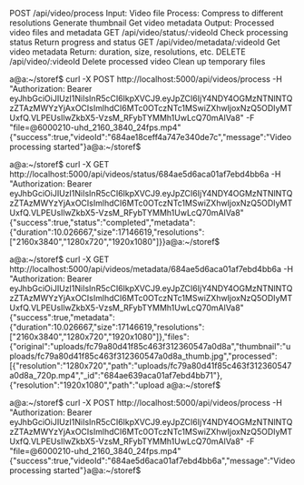 POST /api/video/process
Input: Video file
Process:
Compress to different resolutions
Generate thumbnail
Get video metadata
Output: Processed video files and metadata
GET /api/video/status/:videoId
Check processing status
Return progress and status
GET /api/video/metadata/:videoId
Get video metadata
Return: duration, size, resolutions, etc.
DELETE /api/video/:videoId
Delete processed video
Clean up temporary files














a@a:~/storef$ curl -X POST http://localhost:5000/api/videos/process -H "Authorization: Bearer eyJhbGciOiJIUzI1NiIsInR5cCI6IkpXVCJ9.eyJpZCI6IjY4NDY4OGMzNTNlNTQzZTAzMWYzYjAxOCIsImlhdCI6MTc0OTczNTc1MSwiZXhwIjoxNzQ5ODIyMTUxfQ.VLPEUsIlwZkbX5-VzsM_RFybTYMMh1UwLcQ70mAlVa8" -F "file=@6000210-uhd_2160_3840_24fps.mp4"
{"success":true,"videoId":"684ae18ceff4a747e340de7c","message":"Video processing started"}a@a:~/storef$ 






a@a:~/storef$ curl -X GET http://localhost:5000/api/videos/status/684ae5d6aca01af7ebd4bb6a -H "Authorization: Bearer eyJhbGciOiJIUzI1NiIsInR5cCI6IkpXVCJ9.eyJpZCI6IjY4NDY4OGMzNTNlNTQzZTAzMWYzYjAxOCIsImlhdCI6MTc0OTczNTc1MSwiZXhwIjoxNzQ5ODIyMTUxfQ.VLPEUsIlwZkbX5-VzsM_RFybTYMMh1UwLcQ70mAlVa8"
{"success":true,"status":"completed","metadata":{"duration":10.026667,"size":17146619,"resolutions":["2160x3840","1280x720","1920x1080"]}}a@a:~/storef$ 







a@a:~/storef$ curl -X GET http://localhost:5000/api/videos/metadata/684ae5d6aca01af7ebd4bb6a -H "Authorization: Bearer eyJhbGciOiJIUzI1NiIsInR5cCI6IkpXVCJ9.eyJpZCI6IjY4NDY4OGMzNTNlNTQzZTAzMWYzYjAxOCIsImlhdCI6MTc0OTczNTc1MSwiZXhwIjoxNzQ5ODIyMTUxfQ.VLPEUsIlwZkbX5-VzsM_RFybTYMMh1UwLcQ70mAlVa8"
{"success":true,"metadata":{"duration":10.026667,"size":17146619,"resolutions":["2160x3840","1280x720","1920x1080"]},"files":{"original":"uploads/fc79a80d41f85c463f312360547a0d8a","thumbnail":"uploads/fc79a80d41f85c463f312360547a0d8a_thumb.jpg","processed":[{"resolution":"1280x720","path":"uploads/fc79a80d41f85c463f312360547a0d8a_720p.mp4","_id":"684ae639aca01af7ebd4bb71"},{"resolution":"1920x1080","path":"upload
a@a:~/storef$ 












a@a:~/storef$ curl -X POST http://localhost:5000/api/videos/process -H "Authorization: Bearer eyJhbGciOiJIUzI1NiIsInR5cCI6IkpXVCJ9.eyJpZCI6IjY4NDY4OGMzNTNlNTQzZTAzMWYzYjAxOCIsImlhdCI6MTc0OTczNTc1MSwiZXhwIjoxNzQ5ODIyMTUxfQ.VLPEUsIlwZkbX5-VzsM_RFybTYMMh1UwLcQ70mAlVa8" -F "file=@6000210-uhd_2160_3840_24fps.mp4"
{"success":true,"videoId":"684ae5d6aca01af7ebd4bb6a","message":"Video processing started"}a@a:~/storef$ 
